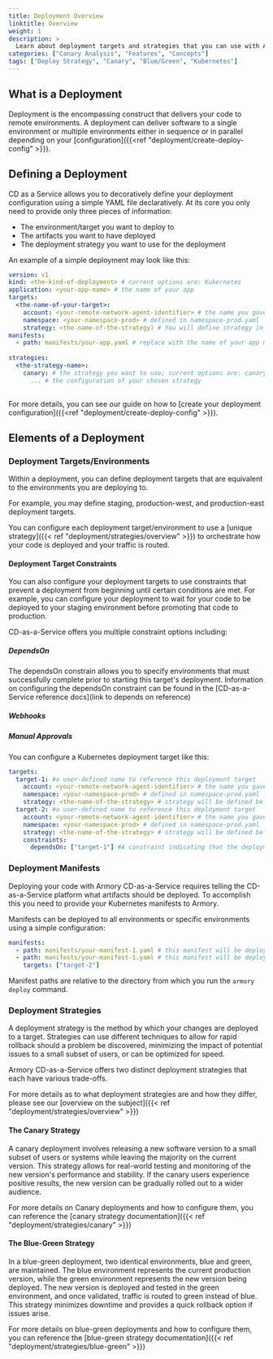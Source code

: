 ```yaml
---
title: Deployment Overview
linktitle: Overview
weight: 1
description: >
  Learn about deployment targets and strategies that you can use with Armory CD-as-a-Service. Deploy to Kubernetes using blue/green or canary strategies.
categories: ["Canary Analysis", "Features", "Concepts"]
tags: ["Deploy Strategy", "Canary", "Blue/Green", "Kubernetes"]
---
```




## What is a Deployment
Deployment is the encompassing construct that delivers your code to remote environments. A deployment
can deliver software to a single environment or multiple environments either in sequence or in parallel
depending on your [configuration]({{<ref "deployment/create-deploy-config" >}}).

## Defining a Deployment

CD as a Service allows you to decoratively define your deployment configuration using a simple YAML file declaratively. 
At its core you only need to provide only three pieces of information:

* The environment/target you want to deploy to
* The artifacts you want to have deployed
* The deployment strategy you want to use for the deployment

An example of a simple deployment may look like this:
```yaml
version: v1
kind: <the-kind-of-deployment> # current options are: Kubernetes
application: <your-app-name> # the name of your app
targets:
  <the-name-of-your-target>:
    account: <your-remote-network-agent-identifier> # the name you gave the RNA when you installed it in your prod cluster
    namespace: <your-namespace-prod> # defined in namespace-prod.yaml
    strategy: <the-name-of-the-strategy) # You will define strategy in the strategies block
manifests:
  - path: manifests/your-app.yaml # replace with the name of your app manifest
    
strategies:
  <the-strategy-name>:
    canary: # the strategy you want to use; current options are: canary, blue-green
      ... # the configuration of your chosen strategy
      
```

For more details, you can see our guide on how to [create your deployment configuration]({{<ref "deployment/create-deploy-config" >}}). 

## Elements of a Deployment

### Deployment Targets/Environments
Within a deployment, you can define deployment targets that are equivalent to the environments you are
deploying to.

For example, you may define staging, production-west, and production-east deployment targets.

You can configure each deployment target/environment to use a [unique strategy]({{< ref "deployment/strategies/overview" >}})
to orchestrate how your code is deployed and your traffic is routed.

#### Deployment Target Constraints
You can also configure your deployment targets to use constraints that prevent a deployment from beginning until certain 
conditions are met. For example, you can configure your deployment to wait for your code to be deployed to your staging
environment before promoting that code to production.

CD-as-a-Service offers you multiple constraint options including: 
##### DependsOn
The dependsOn constrain allows you to specify environments that must successfully complete prior to starting this target's deployment. 
Information on configuring the dependsOn constraint can be found in the [CD-as-a-Service reference docs](link to depends on reference)
##### Webhooks
##### Manual Approvals

You can configure a  Kubernetes deployment target like this: 

```yaml
targets:
  target-1: #a user-defined name to reference this deployment target
    account: <your-remote-network-agent-identifier> # the name you gave the RNA when you installed it in your prod cluster
    namespace: <your-namespace-prod> # defined in namespace-prod.yaml
    strategy: <the-name-of-the-strategy> # strategy will be defined below in the strategies block      
  target-2: #a user-defined name to reference this deployment target
    account: <your-remote-network-agent-identifier> # the name you gave the RNA when you installed it in your prod cluster
    namespace: <your-namespace-prod> # defined in namespace-prod.yaml
    strategy: <the-name-of-the-strategy> # strategy will be defined below in the strategies block      
    constraints:
      dependsOn: ["target-1"] #A constraint indicating that the deployment to target-1 must complete successfully prior to beginning the deployment to target-2
```
### Deployment Manifests

Deploying your code with Armory CD-as-a-Service requires telling the CD-as-a-Service platform what artifacts should be 
deployed. To accomplish this 
you need to provide your Kubernetes manifests to Armory. 

Manifests can be deployed to all environments or specific environments using a simple configuration: 

```yaml
manifests:
  - path: manifests/your-manifest-1.yaml # this manifest will be deployed to all deployment targets defined in the targets block
  - path: manifests/your-manifest-1.yaml # this manifest will be deployed to the 'target-2' target defined in the targets block
    targets: ["target-2"]
```
             
Manifest paths are relative to the directory from which you run the `armory deploy` command.

### Deployment Strategies 
A deployment strategy is the method by which your changes are deployed to a target. Strategies can use different techniques
to allow for rapid rollback should a problem be discovered, minimizing the impact of potential issues to a small subset of users, 
or can be optimized for speed. 

Armory CD-as-a-Service offers two distinct deployment strategies that each have various trade-offs.

For more details as to what deployment strategies are and how they differ, please see our [overview on the subject]({{< ref "deployment/strategies/overview" >}})

#### The Canary Strategy
A canary deployment involves releasing a new software version to a small subset of users or systems while leaving 
the majority on the current version. This strategy allows for real-world testing and monitoring of the new version's performance
and stability. If the canary users experience positive results, the new version can be gradually rolled out to a wider 
audience.

For more details on Canary deployments and how to configure them, you can reference the [canary strategy documentation]({{< ref "deployment/strategies/canary" >}}) 
              
#### The Blue-Green Strategy
In a blue-green deployment, two identical environments, blue and green, are maintained. The blue 
environment represents the current production version, while the green environment represents the new version being 
deployed. The new version is deployed and tested in the green environment, and once validated, traffic is routed to green instead of blue. This strategy minimizes downtime and provides a quick rollback option if issues arise.

For more details on blue-green deployments and how to configure them, you can reference the [blue-green strategy documentation]({{< ref "deployment/strategies/blue-green" >}})